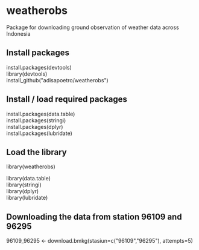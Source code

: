 # weatherobs
Package for downloading ground observation of weather data across Indonesia

## Install packages 
install.packages(devtools)  
library(devtools)  
install_github("adisapoetro/weatherobs")  

## Install / load required packages 
install.packages(data.table)  
install.packages(stringi)  
install.packages(dplyr)  
install.packages(lubridate)  

## Load the library
library(weatherobs)  
  
library(data.table)  
library(stringi)  
library(dplyr)  
library(lubridate)  

## Downloading the data from station 96109 and 96295
96109_96295 <- download.bmkg(stasiun=c("96109","96295"), attempts=5)



